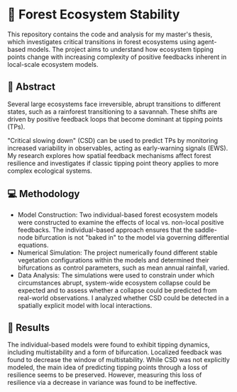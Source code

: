 # 🌳 Forest Ecosystem Stability
This repository contains the code and analysis for my master's thesis, which investigates critical transitions in forest ecosystems using agent-based models. The project aims to understand how ecosystem tipping points change with increasing complexity of positive feedbacks inherent in local-scale ecosystem models.

## 📜 Abstract
Several large ecosystems face irreversible, abrupt transitions to different states, such as a rainforest transitioning to a savannah. These shifts are driven by positive feedback loops that become dominant at tipping points (TPs). 

"Critical slowing down" (CSD) can be used to predict TPs by monitoring increased variability in observables, acting as early-warning signals (EWS). My research explores how spatial feedback mechanisms affect forest resilience and investigates if classic tipping point theory applies to more complex ecological systems.

## 💻 Methodology
- Model Construction: Two individual-based forest ecosystem models were constructed to examine the effects of local vs. non-local positive feedbacks. The individual-based approach ensures that the saddle-node bifurcation is not "baked in" to the model via governing differential equations.
- Numerical Simulation: The project numerically found different stable vegetation configurations within the models and determined their bifurcations as control parameters, such as mean annual rainfall, varied.
- Data Analysis: The simulations were used to constrain under which circumstances abrupt, system-wide ecosystem collapse could be expected and to assess whether a collapse could be predicted from real-world observations. I analyzed whether CSD could be detected in a spatially explicit model with local interactions.

## 🔬 Results
The individual-based models were found to exhibit tipping dynamics, including multistability and a form of bifurcation. Localized feedback was found to decrease the window of multistability. While CSD was not explicitly modeled, the main idea of predicting tipping points through a loss of resilience seems to be preserved. However, measuring this loss of resilience via a decrease in variance was found to be ineffective.
